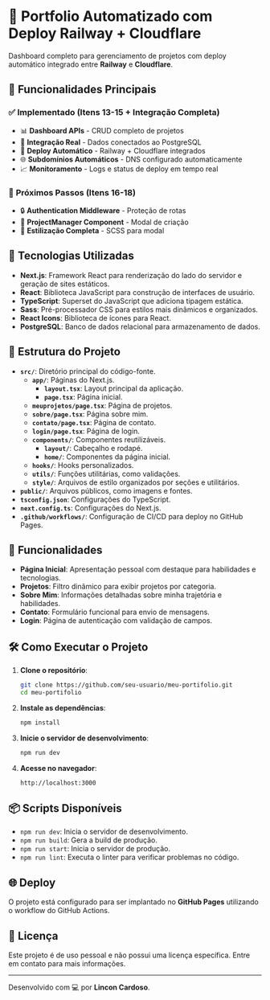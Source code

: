 # 🚀 Portfolio Automatizado com Deploy Railway + Cloudflare

Dashboard completo para gerenciamento de projetos com deploy automático integrado entre **Railway** e **Cloudflare**.

## 🎯 Funcionalidades Principais

### ✅ **Implementado** (Itens 13-15 + Integração Completa)

- 📊 **Dashboard APIs** - CRUD completo de projetos
- 🔗 **Integração Real** - Dados conectados ao PostgreSQL
- 🚀 **Deploy Automático** - Railway + Cloudflare integrados
- 🌐 **Subdomínios Automáticos** - DNS configurado automaticamente
- 📈 **Monitoramento** - Logs e status de deploy em tempo real

### 🔧 **Próximos Passos** (Itens 16-18)

- 🔒 **Authentication Middleware** - Proteção de rotas
- 🎨 **ProjectManager Component** - Modal de criação
- 💄 **Estilização Completa** - SCSS para modal

## 🚀 Tecnologias Utilizadas

- **Next.js**: Framework React para renderização do lado do servidor e geração de sites estáticos.
- **React**: Biblioteca JavaScript para construção de interfaces de usuário.
- **TypeScript**: Superset do JavaScript que adiciona tipagem estática.
- **Sass**: Pré-processador CSS para estilos mais dinâmicos e organizados.
- **React Icons**: Biblioteca de ícones para React.
- **PostgreSQL**: Banco de dados relacional para armazenamento de dados.

## 📂 Estrutura do Projeto

- **`src/`**: Diretório principal do código-fonte.
  - **`app/`**: Páginas do Next.js.
    - **`layout.tsx`**: Layout principal da aplicação.
    - **`page.tsx`**: Página inicial.
  - **`meuprojetos/page.tsx`**: Página de projetos.
  - **`sobre/page.tsx`**: Página sobre mim.
  - **`contato/page.tsx`**: Página de contato.
  - **`login/page.tsx`**: Página de login.
  - **`components/`**: Componentes reutilizáveis.
    - **`layout/`**: Cabeçalho e rodapé.
    - **`home/`**: Componentes da página inicial.
  - **`hooks/`**: Hooks personalizados.
  - **`utils/`**: Funções utilitárias, como validações.
  - **`style/`**: Arquivos de estilo organizados por seções e utilitários.
- **`public/`**: Arquivos públicos, como imagens e fontes.
- **`tsconfig.json`**: Configurações do TypeScript.
- **`next.config.ts`**: Configurações do Next.js.
- **`.github/workflows/`**: Configuração de CI/CD para deploy no GitHub Pages.

## 🌟 Funcionalidades

- **Página Inicial**: Apresentação pessoal com destaque para habilidades e tecnologias.
- **Projetos**: Filtro dinâmico para exibir projetos por categoria.
- **Sobre Mim**: Informações detalhadas sobre minha trajetória e habilidades.
- **Contato**: Formulário funcional para envio de mensagens.
- **Login**: Página de autenticação com validação de campos.

## 🛠️ Como Executar o Projeto

1. **Clone o repositório**:

   ```bash
   git clone https://github.com/seu-usuario/meu-portifolio.git
   cd meu-portifolio
   ```

2. **Instale as dependências**:

   ```bash
   npm install
   ```

3. **Inicie o servidor de desenvolvimento**:

   ```bash
   npm run dev
   ```

4. **Acesse no navegador**:
   ```
   http://localhost:3000
   ```

## 📦 Scripts Disponíveis

- `npm run dev`: Inicia o servidor de desenvolvimento.
- `npm run build`: Gera a build de produção.
- `npm run start`: Inicia o servidor de produção.
- `npm run lint`: Executa o linter para verificar problemas no código.

## 🌐 Deploy

O projeto está configurado para ser implantado no **GitHub Pages** utilizando o workflow do GitHub Actions.

## 📄 Licença

Este projeto é de uso pessoal e não possui uma licença específica. Entre em contato para mais informações.

---

Desenvolvido com 💻 por **Lincon Cardoso**.
